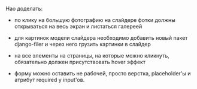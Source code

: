 Нао доделать: 
- по клику на большую фотографию на слайдере фотки должны открываться на весь экран и листаться галереей
- для картинок модели слайдера необходимо добавить новый пакет django-filer и через него грузить картинки в слайдер

- на все элементы на страницы, на которые можно кликнуть, обязательно должен присутствовать hover эффект
- форму можно оставить не рабочей, просто верстка, placeholder'ы и атрибут required у input'ов.



